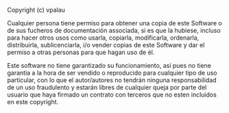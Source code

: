 Copyright (c) vpalau

Cualquier persona tiene permiso para obtener una copia de este Software o de sus fucheros de documentación associada, si es que la hubiese, incluso para hacer otros usos como usarla, copiarla, modificarla, ordenarla, distribuirla, sublicenciarla, i/o vender copias de este Software y dar el permiso a otras personas para que hagan uso de él.

Este software no tiene garantizado su funcionamiento, así pues no tiene garantia a la hora de ser vendido o reproducido para cualquier tipo de uso particular, con lo que el autor/autores no tendrán ninguna responsabilidad de un uso fraudulento y estarán libres de cualquier queja por parte del usuario que haya firmado un contrato con terceros que no esten incluidos en este copyright.
